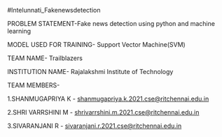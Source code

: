 #Intelunnati_Fakenewsdetection
  
  PROBLEM STATEMENT-Fake news detection using python and machine learning
  
  MODEL USED FOR TRAINING- Support Vector Machine(SVM)
  
  TEAM NAME- Trailblazers
  
  INSTITUTION NAME- Rajalakshmi Institute of Technology
  
  TEAM MEMBERS-
 
 1.SHANMUGAPRIYA K - shanmugapriya.k.2021.cse@ritchennai.edu.in

 2.SHRI VARRSHINI M - shrivarrshini.m.2021.cse@ritchennai.edu.in
 
 3.SIVARANJANI R - sivaranjani.r.2021.cse@ritchennai.edu.in

